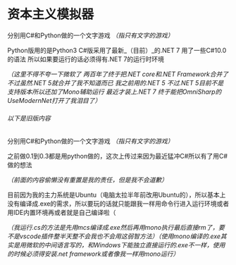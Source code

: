 # 资本主义模拟器
分别用C#和Python做的一个文字游戏
*（指只有文字的游戏）*

Python版用的是Python3 C#版采用了最新_（目前）_的.NET 7 用了一些C#10.0的语法 所以如果要运行的话必须得有.NET 7的运行时环境

*（这里不得不夸一下微软了 两百年了终于把.NET core和.NET Framework合并了 不过虽然.NET 5就合并了我不知道而已 我之前用的.NET 5 不过.NET 5目前不是支持版本所以还加了Mono辅助运行 最近才装上.NET 7 终于能把OmniSharp的UseModernNet打开了我泪目了）*

###### 以下是旧版内容
分别用C#和Python做的一个文字游戏
*（指只有文字的游戏）*

之前做0.1到0.3都是用python做的，这次上传过来因为最近猛冲C#所以有了用C#做的想法

*（前面的内容偷懒没有重置是我的责任，但是我不会道歉）*

目前因为我的主力系统是Ubuntu（电脑太拉半年前改用Ubuntu的），所以基本上没有编译成.exe的需求，所以要玩的话就只能跟我一样用命令行进入运行环境或者用IDE内置环境再或者就是自己编译啦（

*（我运行.cs的方法是先用mcs编译成.exe然后再用mono执行最后直接rm了，要不是vscode插件整半天整不会我也不会用这弱智方法）（使用mono编译的.exe其实是用微软的中间语言写的，和Windows下能独立直接运行的.exe不一样，使用的时候必须得安装.net framework或者像我一样用mono运行）*